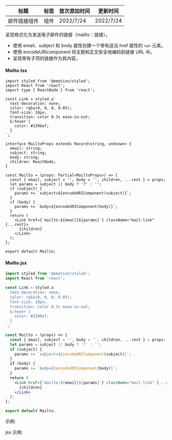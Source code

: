 | 标题         | 标签 | 首次添加时间 | 更新时间  |
| ------------ | ---- | ------------ | --------- |
| 邮件链接组件 | 组件 | 2022/7/24    | 2022/7/24 |

呈现格式化为发送电子邮件的链接（mailto：链接）。

- 使用 email、subject 和 body 属性创建一个带有适当 href 属性的 `<a>` 元素。
- 使用 encodeURIcomponent 将主题和正文安全地编码到链接 URL 中。
- 呈现带有子项的链接作为其内容。

#### Mailto.tsx

```tsx | pure
import styled from '@emotion/styled';
import React from 'react';
import type { ReactNode } from 'react';

const Link = styled.a`
  text-decoration: none;
  color: rgba(0, 0, 0, 0.85);
  font-size: 18px;
  transition: color 0.3s ease-in-out;
  &:hover {
    color: #2396ef;
  }
`;

interface MailtoProps extends Record<string, unknown> {
  email: string;
  subject: string;
  body: string;
  children: ReactNode;
}

const Mailto = (props: Partial<MailtoProps>) => {
  const { email, subject = '', body = '', children, ...rest } = props;
  let params = subject || body ? '?' : '';
  if (subject) {
    params += `subject=${encodeURIComponent(subject)}`;
  }
  if (body) {
    params += `body=${encodeURIComponent(body)}`;
  }
  return (
    <Link href={`mailto:${email}${params}`} className="mail-link" {...rest}>
      {children}
    </Link>
  );
};

export default Mailto;
```

#### Mailto.jsx

```jsx | pure
import styled from '@emotion/styled';
import React from 'react';

const Link = styled.a`
  text-decoration: none;
  color: rgba(0, 0, 0, 0.85);
  font-size: 18px;
  transition: color 0.3s ease-in-out;
  &:hover {
    color: #2396ef;
  }
`;

const Mailto = (props) => {
  const { email, subject = '', body = '', children, ...rest } = props;
  let params = subject || body ? '?' : '';
  if (subject) {
    params += `subject=${encodeURIComponent(subject)}`;
  }
  if (body) {
    params += `body=${encodeURIComponent(body)}`;
  }
  return (
    <Link href={`mailto:${email}${params}`} className="mail-link" {...rest}>
      {children}
    </Link>
  );
};

export default Mailto;
```

示例:

<code src="./Demo.zh-CN.tsx"></code>

jsx 示例:

<code src="./jsx/Demo.zh-CN.jsx"></code>
